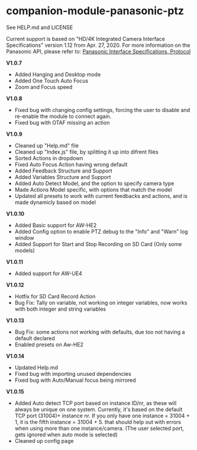 # companion-module-panasonic-ptz
See HELP.md and LICENSE

Current support is based on "HD/4K Integrated Camera Interface Specifications" version 1.12 from Apr. 27, 2020.
For more information on the Panasonic API, please refer to:
[Panasonic Interface Specifications, Protocol](https://eww.pass.panasonic.co.jp/pro-av/support/content/guide/EN/top.html)

**V1.0.7**
* Added Hanging and Desktop mode
* Added One Touch Auto Focus
* Zoom and Focus speed

**V1.0.8**
* Fixed bug with changing config settings, forcing the user to disable and re-enable the module to connect again.
* Fixed bug with OTAF missing an action

**V1.0.9**
* Cleaned up "Help.md" file
* Cleaned up "Index.js" file, by splitting it up into difrent files
* Sorted Actions in dropdown
* Fixed Auto Focus Action having wrong default
* Added Feedback Structure and Support
* Added Variables Structure and Support
* Added Auto Detect Model, and the option to specify camera type
* Made Actions Model specific, with options that match the model
* Updated all presets to work with current feedbacks and actions, and is made dynamicly based on model

**V1.0.10**
* Added Basic support for AW-HE2
* Added Config option to enable PTZ debug to the "Info" and "Warn" log window
* Added Support for Start and Stop Recording on SD Card (Only some models)

**V1.0.11**
* Added support for AW-UE4

**V1.0.12**
* Hotfix for SD Card Record Action
* Bug Fix: Tally on variable, not working on integer variables, now works with both integer and string variables

**V1.0.13**
* Bug Fix: some actions not working with defaults, due too not having a default declared
* Enabled presets on Aw-HE2

**V1.0.14**
* Updated Help.md
* Fixed bug with importing unused dependencies
* Fixed bug with Auto/Manual focus being mirrored

**V1.0.15**
* Added Auto detect TCP port based on instance ID/nr, as these will always be unique on one system. Currently, it's based on the default TCP port (31004)+ instance nr. If you only have one instance = 31004 + 1, it is the fifth instance = 31004 + 5. that should help out with errors when using more than one instance/camera. (The user selected port, gets ignored when auto mode is selected)
* Cleaned up config page